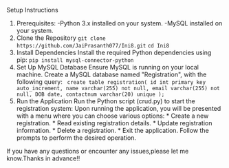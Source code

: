Setup Instructions
1. Prerequisites:
    -Python 3.x installed on your system.
    -MySQL installed on your system.
2. Clone the Repository
    `git clone https://github.com/JaiPrasanth077/Ini8.git`
    `cd Ini8`
3. Install Dependencies
    Install the required Python dependencies using pip:
       `pip install mysql-connector-python`
4. Set Up MySQL Database
    Ensure MySQL is running on your local machine.
    Create a MySQL database named "Registration", with the following query:
          ` create table registration(
               id int primary key auto_increment,
               name varchar(255) not null,
               email varchar(255) not null,
               DOB date,
               contactnum varchar(20) unique
               );`
5. Run the Application
    Run the Python script (crud.py) to start the registration system:
       Upon running the application, you will be presented with a menu where you can choose various options:
           * Create a new registration.
           * Read existing registration details.
           * Update registration information.
           * Delete a registration.
           * Exit the application.
       Follow the prompts to perform the desired operation.



If you have any questions or encounter any issues,please let me know.Thanks in advance!!
